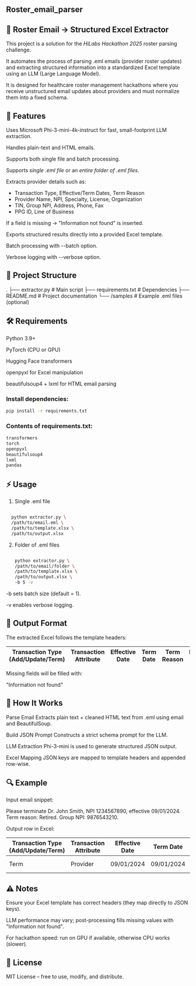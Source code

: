 ## Roster_email_parser

## 📧 Roster Email → Structured Excel Extractor

This project is a solution for the *HiLabs Hackathon 2025* roster parsing challenge.  

It automates the process of parsing .eml emails (provider roster updates) and extracting structured information into a standardized Excel template using an LLM (Large Language Model).

It is designed for healthcare roster management hackathons where you receive unstructured email updates about providers and must normalize them into a fixed schema.

## 🚀 Features

Uses Microsoft Phi-3-mini-4k-instruct for fast, small-footprint LLM extraction.

Handles plain-text and HTML emails.

Supports both single file and batch processing.

Supports *single .eml file* or an *entire folder of .eml files*. 

Extracts provider details such as:
  - Transaction Type, Effective/Term Dates, Term Reason  
  - Provider Name, NPI, Specialty, License, Organization  
  - TIN, Group NPI, Address, Phone, Fax  
  - PPG ID, Line of Business
 
If a field is missing → "Information not found" is inserted.  

Exports structured results directly into a provided Excel template.

Batch processing with --batch option.  

Verbose logging with --verbose option.  



## 📂 Project Structure

.
├── extractor.py        # Main script
├── requirements.txt    # Dependencies
├── README.md           # Project documentation
└── /samples            # Example .eml files (optional)

## 🛠️ Requirements

Python 3.9+

PyTorch
 (CPU or GPU)

Hugging Face transformers

openpyxl for Excel manipulation

beautifulsoup4 + lxml for HTML email parsing

### Install dependencies:
```bash
pip install -r requirements.txt
```

### Contents of requirements.txt:
```bash
transformers
torch
openpyxl
beautifulsoup4
lxml
pandas
```
## ⚡ Usage
1. Single .eml file
  ```bash

    python extractor.py \
    /path/to/email.eml \
    /path/to/template.xlsx \
    /path/to/output.xlsx
```

 2. Folder of .eml files
    ```bash

    python extractor.py \
    /path/to/email/folder \
    /path/to/template.xlsx \
    /path/to/output.xlsx \
    -b 5 -v


-b sets batch size (default = 1).

-v enables verbose logging.

## 📑 Output Format

The extracted Excel follows the template headers:

| Transaction Type (Add/Update/Term) | Transaction Attribute | Effective Date | Term Date | Term Reason | Provider Name | Provider NPI | Provider Specialty | State License | Organization Name | TIN | Group NPI | Complete Address | Phone Number | Fax Number | PPG ID | Line Of Business (Medicare/Commercial/Medical) |
|----------------------------------------|---------------------------|--------------------|---------------|-----------------|-------------------|------------------|------------------------|-------------------|-----------------------|---------|---------------|----------------------|------------------|----------------|------------|---------------------------------------------------|

Missing fields will be filled with:

"Information not found"

## 🧠 How It Works

Parse Email
Extracts plain text + cleaned HTML text from .eml using email and BeautifulSoup.

Build JSON Prompt
Constructs a strict schema prompt for the LLM.

LLM Extraction
Phi-3-mini is used to generate structured JSON output.

Excel Mapping
JSON keys are mapped to template headers and appended row-wise.

## 🔍 Example

Input email snippet:

Please terminate Dr. John Smith, NPI 1234567890, effective 09/01/2024. 
Term reason: Retired. Group NPI: 9876543210.


Output row in Excel:

| Transaction Type (Add/Update/Term) | Transaction Attribute | Effective Date | Term Date | Term Reason | Provider Name | Provider NPI | Provider Specialty | State License | Organization Name | TIN | Group NPI | Complete Address | Phone Number | Fax Number | PPG ID | Line Of Business (Medicare/Commercial/Medical) |
|-----------------------------------|------------------------|----------------|-----------|-------------|---------------|--------------|-------------------|---------------|-------------------|-----|-----------|------------------|--------------|-------------|--------|-------------------------------------------------|
| Term                              | Provider              | 09/01/2024     | 09/01/2024| Retired     | John Smith    | 1234567890   | Information not found | Information not found | Information not found | Information not found | 9876543210 | Information not found | Information not found | Information not found | Information not found | Information not found |


## ⚠️ Notes

Ensure your Excel template has correct headers (they map directly to JSON keys).

LLM performance may vary; post-processing fills missing values with "Information not found".

For hackathon speed: run on GPU if available, otherwise CPU works (slower).

## 📜 License

MIT License – free to use, modify, and distribute.
